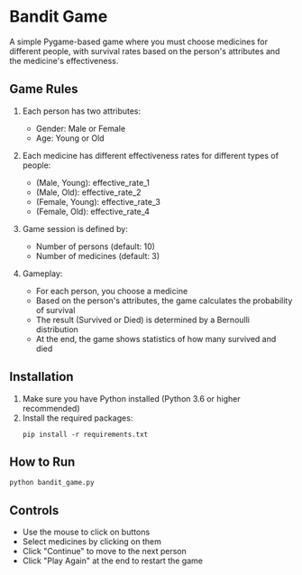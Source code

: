 # Bandit Game

A simple Pygame-based game where you must choose medicines for different people, with survival rates based on the person's attributes and the medicine's effectiveness.

## Game Rules

1. Each person has two attributes:
   - Gender: Male or Female
   - Age: Young or Old

2. Each medicine has different effectiveness rates for different types of people:
   - (Male, Young): effective_rate_1
   - (Male, Old): effective_rate_2
   - (Female, Young): effective_rate_3
   - (Female, Old): effective_rate_4

3. Game session is defined by:
   - Number of persons (default: 10)
   - Number of medicines (default: 3)

4. Gameplay:
   - For each person, you choose a medicine
   - Based on the person's attributes, the game calculates the probability of survival
   - The result (Survived or Died) is determined by a Bernoulli distribution
   - At the end, the game shows statistics of how many survived and died

## Installation

1. Make sure you have Python installed (Python 3.6 or higher recommended)
2. Install the required packages:
   ```
   pip install -r requirements.txt
   ```

## How to Run

```
python bandit_game.py
```

## Controls

- Use the mouse to click on buttons
- Select medicines by clicking on them
- Click "Continue" to move to the next person
- Click "Play Again" at the end to restart the game
